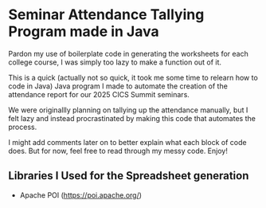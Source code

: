 # Seminar Attendance Tallying Program made in Java

Pardon my use of boilerplate code in generating the worksheets for each college course, I was simply too lazy to make a function out of it.


This is a quick (actually not so quick, it took me some time to relearn how to code in Java) Java program I made to automate the creation of the attendance report for our 2025 CICS Summit seminars.

We were originallly planning on tallying up the attendance manually, but I felt lazy and instead procrastinated by making this code that automates the process.

I might add comments later on to better explain what each block of code does. But for now, feel free to read through my messy code. Enjoy!


## Libraries I Used for the Spreadsheet generation
- Apache POI (https://poi.apache.org/)
